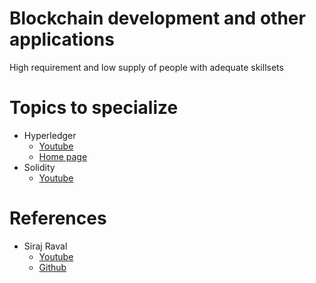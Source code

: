 # Blockchain development and other applications

High requirement and low supply of people with adequate skillsets

# Topics to specialize
  - Hyperledger
    - [Youtube](https://www.youtube.com/results?search_query=hyperledger+fabric+tutorial)
    - [Home page](https://www.hyperledger.org/)
  - Solidity
    - [Youtube](https://www.youtube.com/results?search_query=solidity+tutorial)
  
# References
  - Siraj Raval
    - [Youtube](https://www.youtube.com/results?search_query=Siraj+Raval+Blockchain)
    - [Github](https://github.com/rohan193/Learn_Blockchain_in_2_months)
